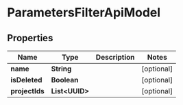 

# ParametersFilterApiModel


## Properties

| Name | Type | Description | Notes |
|------------ | ------------- | ------------- | -------------|
|**name** | **String** |  |  [optional] |
|**isDeleted** | **Boolean** |  |  [optional] |
|**projectIds** | **List&lt;UUID&gt;** |  |  [optional] |



